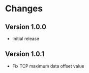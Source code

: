 <!--
SPDX-FileCopyrightText: 2020 Pcap Project
SPDX-License-Identifier: MIT OR Apache-2.0
-->

# Changes

## Version 1.0.0

* Initial release


## Version 1.0.1

* Fix TCP maximum data offset value

